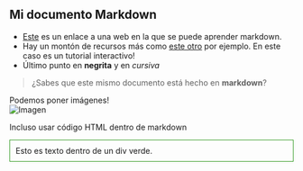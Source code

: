 
## Mi documento Markdown

* [Este](https://www.markdownguide.org/basic-syntax/) es un enlace a una web en la que se puede aprender markdown.
* Hay un montón de recursos más como [este otro](https://www.markdowntutorial.com/) por ejemplo. En este caso es un tutorial interactivo!
* Último punto en **negrita** y en *cursiva*

> ¿Sabes que este mismo documento está hecho en **markdown**?

Podemos poner imágenes!  
![Imagen](/github-light/assets/images/frog100x100.jpg)

Incluso usar código HTML dentro de markdown

<div style="border: 1px solid #309920; padding:10px;">
    Esto es texto dentro de un div verde.
</div>
